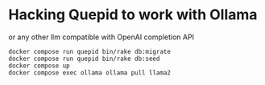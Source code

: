 # Hacking Quepid to work with Ollama 

or any other llm compatible with OpenAI completion API

```
docker compose run quepid bin/rake db:migrate
docker compose run quepid bin/rake db:seed
docker compose up
docker compose exec ollama ollama pull llama2
```
